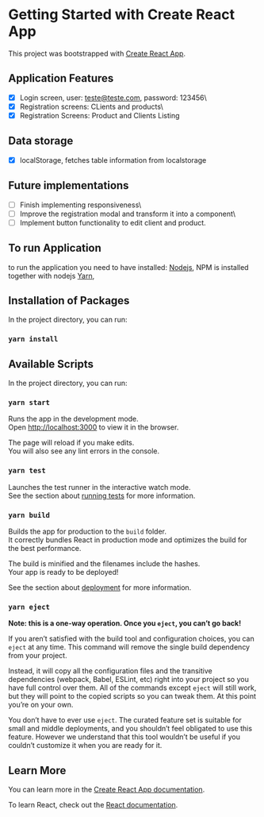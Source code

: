 # Getting Started with Create React App

This project was bootstrapped with [Create React App](https://github.com/facebook/create-react-app).


## Application Features
- [x] Login screen, user: teste@teste.com, password: 123456\
- [x] Registration screens: CLients and products\
- [x] Registration Screens: Product and Clients Listing

## Data storage
- [x] localStorage, fetches table information from localstorage

## Future implementations
- [ ] Finish implementing responsiveness\
- [ ] Improve the registration modal and transform it into a component\
- [ ] Implement button functionality to edit client and product.

## To run Application

to run the application you need to have installed:
[Nodejs](https://nodejs.org/en/),
NPM is installed together with nodejs
[Yarn](https://classic.yarnpkg.com/en/docs/install/#windows-stable),

## Installation of Packages

In the project directory, you can run:

### `yarn install`

## Available Scripts

In the project directory, you can run:

### `yarn start`

Runs the app in the development mode.\
Open [http://localhost:3000](http://localhost:3000) to view it in the browser.

The page will reload if you make edits.\
You will also see any lint errors in the console.

### `yarn test`

Launches the test runner in the interactive watch mode.\
See the section about [running tests](https://facebook.github.io/create-react-app/docs/running-tests) for more information.

### `yarn build`

Builds the app for production to the `build` folder.\
It correctly bundles React in production mode and optimizes the build for the best performance.

The build is minified and the filenames include the hashes.\
Your app is ready to be deployed!

See the section about [deployment](https://facebook.github.io/create-react-app/docs/deployment) for more information.

### `yarn eject`

**Note: this is a one-way operation. Once you `eject`, you can’t go back!**

If you aren’t satisfied with the build tool and configuration choices, you can `eject` at any time. This command will remove the single build dependency from your project.

Instead, it will copy all the configuration files and the transitive dependencies (webpack, Babel, ESLint, etc) right into your project so you have full control over them. All of the commands except `eject` will still work, but they will point to the copied scripts so you can tweak them. At this point you’re on your own.

You don’t have to ever use `eject`. The curated feature set is suitable for small and middle deployments, and you shouldn’t feel obligated to use this feature. However we understand that this tool wouldn’t be useful if you couldn’t customize it when you are ready for it.

## Learn More

You can learn more in the [Create React App documentation](https://facebook.github.io/create-react-app/docs/getting-started).

To learn React, check out the [React documentation](https://reactjs.org/).